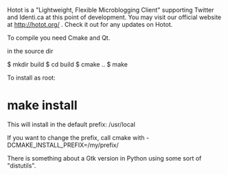 Hotot is a "Lightweight, Flexible Microblogging Client" supporting
Twitter and Identi.ca at this point of development. You may visit our
official website at http://hotot.org/ . Check it out for any updates
on Hotot.

To compile you need Cmake and Qt.

in the source dir

$ mkdir build
$ cd build
$ cmake ..
$ make

To install as root:

# make install

This will install in the default prefix: /usr/local

If you want to change the prefix, call cmake with 
-DCMAKE_INSTALL_PREFIX=/my/prefix/



There is something about a Gtk version in Python using some sort of
"distutils".